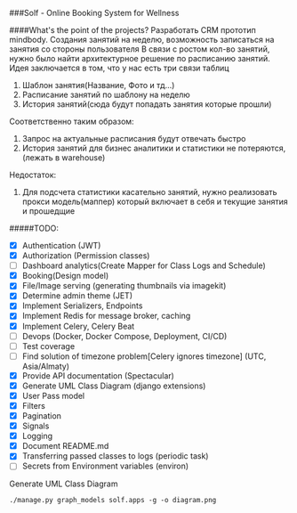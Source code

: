 ###Solf - Online Booking System for Wellness

####What's the point of the projects?
Разработать CRM прототип mindbody. Создания занятий на неделю, возможность записаться на занятия со стороны пользователя
В связи с ростом кол-во занятий, нужно было найти архитектурное решение по расписанию занятий.
Идея заключается в том, что у нас есть три связи таблиц
1. Шаблон занятия(Название, Фото и тд...)
2. Расписание занятий по шаблону на неделю
3. История занятий(сюда будут попадать занятия которые прошли)

Соответственно таким образом:
1. Запрос на актуальные расписания будут отвечать быстро
2. История занятий для бизнес аналитики и статистики не потеряются, (лежать в warehouse)

Недостаток:
1. Для подсчета статистики касательно занятий, нужно реализовать прокси модель(маппер) который включает в себя и текущие занятия и прошедщие
 


#####TODO:
- [x] Authentication (JWT)
- [x] Authorization (Permission classes)
- [ ] Dashboard analytics(Create Mapper for Class Logs and Schedule)
- [x] Booking(Design model)
- [x] File/Image serving (generating thumbnails via imagekit)
- [x] Determine admin theme (JET)
- [x] Implement Serializers, Endpoints
- [x] Implement Redis for message broker, caching
- [x] Implement Celery, Celery Beat
- [ ] Devops (Docker, Docker Compose, Deployment, CI/CD)
- [ ] Test coverage
- [ ] Find solution of timezone problem[Celery ignores timezone] (UTC, Asia/Almaty)
- [x] Provide API documentation (Spectacular)
- [x] Generate UML Class Diagram (django extensions)
- [x] User Pass model
- [x] Filters
- [x] Pagination
- [x] Signals
- [x] Logging
- [x] Document README.md
- [x] Transferring passed classes to logs (periodic task)
- [ ] Secrets from Environment variables (environ)

Generate UML Class Diagram
```shell script
./manage.py graph_models solf.apps -g -o diagram.png  
```